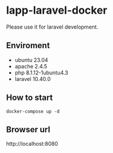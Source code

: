 # lapp-laravel-docker
Please use it for laravel development.

## Enviroment
* ubuntu 23.04 
* apache 2.4.5 
* php 8.1.12-1ubuntu4.3
* laravel 10.40.0

## How to start
```
docker-compose up -d
```

## Browser url
http://localhost:8080